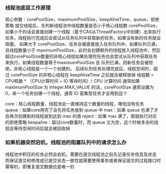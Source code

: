 ### 线程池底层工作原理
核心参数：corePoolSize，maximumPoolSize，keepAliveTime，queue，拒绝策略
提交线程后，先判断线程池中线程数量是否小于核心线程数 corePoolSize，如果小于的话会直接创建一个线程（基于CAS从ThreadFactory中创建）出来执行任务，线程执行完成后会尝试从任务队列中获取新的任务，如果没有新的任务就会阻塞。
如果大于 corePoolSize，任务会被直接放入任务队列中。如果队列已满，且线程数量小于 maximumPoolSize，此时会创建额外的线程放入线程池中，然后超过corePoolSize数量的非核心线程如果处理完任务也会尝试从队列中获取任务来执行。如果线程数量等于maximumPoolSize 且 队列已满，则新任务会被拒绝。非核心线程是一个一个创建的。
后续队列任务处理完成后，线程空闲时，超过 corePoolSize 的非核心线程在 keepAliveTime 之后就会被释放掉
线程数 = CPU核数 * （CPU计算时间 + IO 等待时间）/ CPU 计算时间
通常如果 maximumPoolSize 为 Integer.MAX_VALUE 的话，corePoolSize 通常设置为0，来一个任务创建一个线程，通常 IO 密集型任务才会用到这个

core：核心线程数量，线程池会一直维持这个数量的线程，哪怕没有任务
queue：如果core用完了会先将任务放到 queue 中
max：如果 queue 也满了才会再次创建新的线程直到达到 max 的值
reject：如果 max 满了，那就执行对应的拒绝策略
keepalive：超过core数量时，而 queue 又为空，这个时候多余的线程会等待空闲时间后就会被回收掉

### 如果机器突然宕机，线程池的阻塞队列中的请求怎么办
线程池中积压的任务必然会宕机，需要在提交线程池之前先记录任务信息及状态
而保证提交和修改成已提交状态一致性就需要使用事务或者保证提交的过程接口时幂等的，即重复提交数据也是唯一的